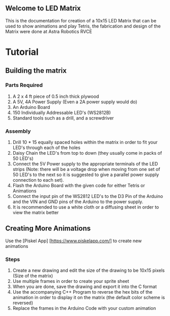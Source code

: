 ## Welcome to LED Matrix

This is the documentation for creation of a 10x15 LED Matrix that can be used to show animations and play Tetris, the fabrication and design of the Matrix were done 
at Astra Robotics RVCE 

# Tutorial

## Building the matrix
### Parts Required
1. A 2 x 4 ft piece of 0.5 inch thick plywood
2. A 5V, 4A Power Supply (Even a 2A power supply would do)
3. An Arduino Board 
4. 150 Individually Addressable LED's (WS2812B)
5. Standard tools such as a drill, and a screwdriver

### Assembly
1. Drill 10 * 15 equally spaced holes within the matrix in order to fit your LED's through each of the holes
2.  Daisy Chain the LED's from top to down (they usually come in packs of 50 LED's)
3. Connect the 5V Power supply to the appropriate terminals of the LED strips (Note: there will be a voltage drop when moving from one set of 50 LED's to the next so it is suggested to give a parallel power supply connection to each set).
4. Flash the Arduino Board with the given code for either Tetris or Animations
5. Connect the input pin of the WS2812 LED's to the D3 Pin of the Arduino and the VIN and GND pins of the Arduino to the power supply.
6. It is recommended to use a white cloth or a diffusing sheet in order to view the matrix better

## Creating More Animations
Use the [Piskel App] [https://www.piskelapp.com/] to create new animations

### Steps
1. Create a new drawing and edit the size of the drawing to be 10x15 pixels (Size of the matrix)
2. Use multiple frames in order to create your sprite sheet
3. When you are done, save the drawing and export it into the C format
4. Use the accompanying C++ Program to reverse the hex bits of the animation in order to display it on the matrix (the default color scheme is reversed)
5. Replace the frames in the Arduino Code with your custom animation
